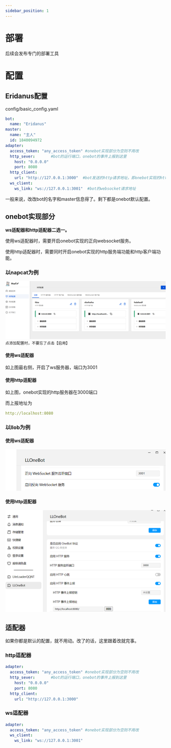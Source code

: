 ```yaml
---
sidebar_position: 1
---
```

# 部署
后续会发布专门的部署工具

# 配置
## Eridanus配置
config/basic_config.yaml
```yaml
bot:
  name: "Eridanus"
master:
  name: "主人"
  id: 1840094972
adapter:
  access_token: "any_access_token" #onebot实现部分为空则不用改
  http_sever:       #bot的运行端口，onebot的事件上报到这里
    host: "0.0.0.0"
    port: 8080
  http_client:
    url: "http://127.0.0.1:3000"  #bot发送的http请求地址。即onebot实现的http sever地址
  ws_client:
    ws_link: "ws://127.0.0.1:3001"  #bot的websocket请求地址
```
一般来说，改改bot的名字和master信息得了。剩下都是onebot默认配置。
## onebot实现部分
**ws适配器和http适配器二选一。**

使用ws适配器时，需要开启onebot实现的正向websocket服务。

使用http适配器时，需要同时开启onebot实现的http服务端功能和http客户端功能。
### 以napcat为例
![img.png](核心功能/img/img.png)
`点添加配置时，不要忘了点击【启用】`
#### 使用ws适配器
如上图最右侧，开启了ws服务器，端口为3001
#### 使用http适配器
如上图，onebot实现的http服务器在3000端口

而上报地址为
```yaml
http://localhost:8080
```
### 以llob为例
#### 使用ws适配器
![img.png](核心功能/img/llob2.png)
#### 使用http适配器
![img.png](核心功能/img/llob.png)
## 适配器
如果你都是默认的配置，就不用动。改了的话，这里跟着改就完事。
### http适配器
```yaml
adapter:
  access_token: "any_access_token" #onebot实现部分为空则不用改
  http_sever:       #bot的运行端口，onebot的事件上报到这里
    host: "0.0.0.0"
    port: 8080
  http_client:
    url: "http://127.0.0.1:3000" 
```
### ws适配器
```yaml
adapter:
  access_token: "any_access_token" #onebot实现部分为空则不用改
  ws_client:
    ws_link: "ws://127.0.0.1:3001"
```